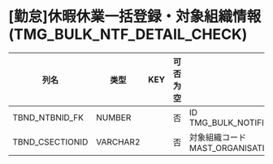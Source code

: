 # [勤怠]休暇休業一括登録・対象組織情報                                         (TMG_BULK_NTF_DETAIL_CHECK)
| 列名   | 类型   | KEY  | 可否为空 | 注释   |
| ---- | ---- | ---- | ---- | ---- |
|TBND_NTBNID_FK|NUMBER||否|ID    TMG_BULK_NOTIFICATION_CHECK.TBN_NTBN|
|TBND_CSECTIONID|VARCHAR2||否|対象組織コード    MAST_ORGANISATION.MO_CSECTIONI|
